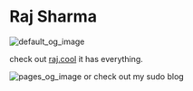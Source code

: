 # Raj Sharma

![default_og_image](https://user-images.githubusercontent.com/22765674/232184261-aad0c905-6154-4576-8796-dfb302f9f2d8.png)

check out [raj.cool](https://raj.cool) it has everything.

![pages_og_image](https://user-images.githubusercontent.com/22765674/232184273-5e9fc844-f6b0-45a6-970d-ba551f79c72f.png)
or check out my sudo blog
